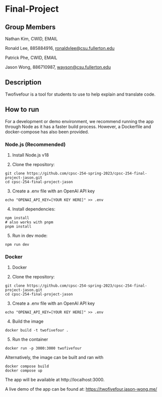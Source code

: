 # Final-Project

## Group Members

Nathan Kim, CWID, EMAIL

Ronald Lee, 885884916, ronaldvlee@csu.fullerton.edu

Patrick Phe, CWID, EMAIL

Jason Wong, 886710987, wayson@csu.fullerton.edu

## Description

Twofivefour is a tool for students to use to help explain and translate code.

## How to run

For a development or demo environment, we recommend running the app through Node as it has a faster build process. However, a Dockerfile and docker-compose has also been provided.

### Node.js (Recommended)

1. Install Node.js v18

2. Clone the repository:
```
git clone https://github.com/cpsc-254-spring-2023/cpsc-254-final-project-jason.git
cd cpsc-254-final-project-jason
```

3. Create a .env file with an OpenAI API key

```
echo "OPENAI_API_KEY=[YOUR KEY HERE]" >> .env
```

4. Install dependencies:
```
npm install
# also works with pnpm
pnpm install
```

5. Run in dev mode:
```
npm run dev
```

### Docker

1. Docker

2. Clone the repository:
```
git clone https://github.com/cpsc-254-spring-2023/cpsc-254-final-project-jason.git
cd cpsc-254-final-project-jason
```

3. Create a .env file with an OpenAI API key

```
echo "OPENAI_API_KEY=[YOUR KEY HERE]" >> .env
```

4. Build the image

```
docker build -t twofivefour .
```

5. Run the container

```
docker run -p 3000:3000 twofivefour
```

Alternatively, the image can be built and ran with 

```
docker compose build
docker compose up
```

The app will be available at http://localhost:3000.


A live demo of the app can be found at: https://twofivefour.jason-wong.me/

